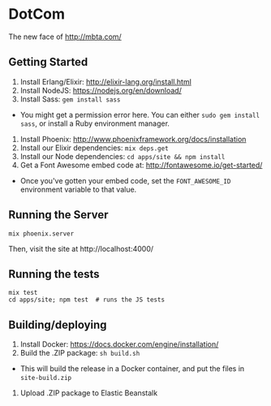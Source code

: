 # DotCom

The new face of http://mbta.com/

## Getting Started

1. Install Erlang/Elixir: http://elixir-lang.org/install.html
1. Install NodeJS: https://nodejs.org/en/download/
1. Install Sass: `gem install sass`
  * You might get a permission error here.  You can either `sudo gem install sass`, or install a Ruby environment manager.
1. Install Phoenix: http://www.phoenixframework.org/docs/installation
1. Install our Elixir dependencies: `mix deps.get`
1. Install our Node dependencies: `cd apps/site && npm install`
1. Get a Font Awesome embed code at: http://fontawesome.io/get-started/
  * Once you've gotten your embed code, set the `FONT_AWESOME_ID` environment variable to that value.

## Running the Server

    mix phoenix.server

Then, visit the site at http://localhost:4000/

## Running the tests

    mix test
    cd apps/site; npm test  # runs the JS tests

## Building/deploying

1. Install Docker: https://docs.docker.com/engine/installation/
1. Build the .ZIP package: `sh build.sh`
  * This will build the release in a Docker container, and put the files in `site-build.zip`
1. Upload .ZIP package to Elastic Beanstalk
